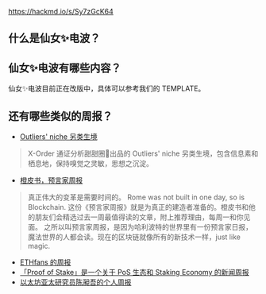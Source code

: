 https://hackmd.io/s/Sy7zGcK64## 什么是仙女✨电波？## 仙女✨电波有哪些内容？仙女✨电波目前正在改版中，具体可以参考我们的 TEMPLATE。## 还有哪些类似的周报？- [Outliers' niche 另类生境](https://github.com/xorder-project/Outliers-niche)> X-Order 通证分析甜甜圈🍩出品的 Outliers' niche 另类生境，包含信息素和栖息地，保持嗅觉之灵敏，思想之沉淀。- [橙皮书，预言家周报](https://orange.xyz/tag/15)> 真正伟大的变革是需要时间的。> Rome was not built in one day, so is Blockchain.> 这份《预言家周报》就是为真正的建造者准备的。橙皮书和他的朋友们会精选过去一周最值得读的文章，附上推荐理由，每周一和你见面。> 之所以叫预言家周报，是因为哈利波特的世界里有一份预言家日报，魔法世界的人都会读。现在的区块链就像所有的新技术一样，just like magic.- [ETHfans 的周报](https://ethfans.org/post_tags/%E6%AF%8F%E5%91%A8%E4%BB%A5%E5%A4%AA%E5%9D%8A)- [「Proof of Stake」是一个关于 PoS 生态和 Staking Economy 的新闻周报](https://proofofstake.substack.com/)- [以太坊亚太研究员陈昶吾的个人周报](https://changwu.me/archives.html)